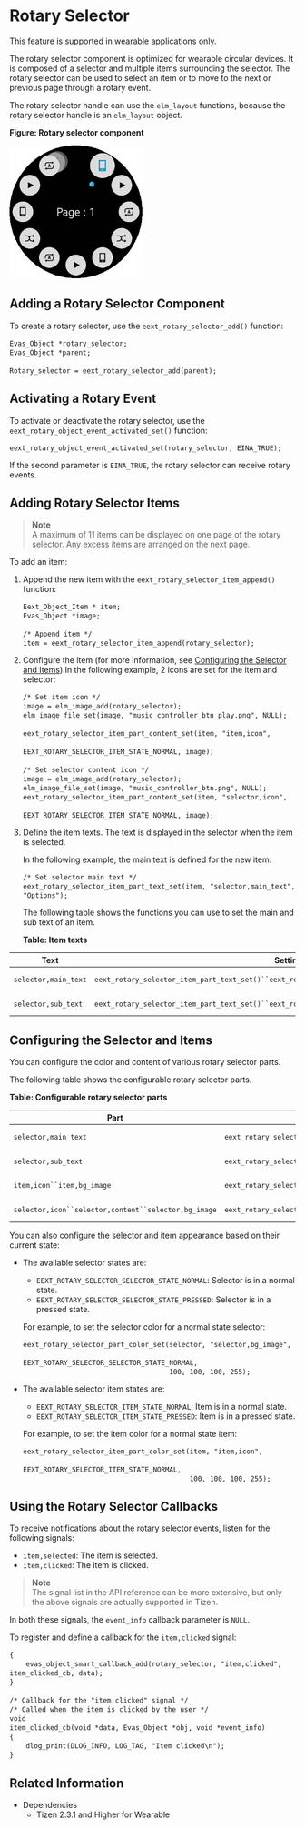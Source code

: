 # Rotary Selector

This feature is supported in wearable applications only.

The rotary selector component is optimized for wearable circular devices. It is composed of a selector and multiple items surrounding the selector. The rotary selector can be used to select an item or to move to the next or previous page through a rotary event.

The rotary selector handle can use the `elm_layout` functions, because the rotary selector handle is an `elm_layout` object.

**Figure: Rotary selector component**

![Rotary selector component](./media/rotary_selector.png)

## Adding a Rotary Selector Component

To create a rotary selector, use the `eext_rotary_selector_add()` function:

```
Evas_Object *rotary_selector;
Evas_Object *parent;

Rotary_selector = eext_rotary_selector_add(parent);
```

## Activating a Rotary Event

To activate or deactivate the rotary selector, use the `eext_rotary_object_event_activated_set()` function:

```
eext_rotary_object_event_activated_set(rotary_selector, EINA_TRUE);
```

If the second parameter is `EINA_TRUE`, the rotary selector can receive rotary events.

## Adding Rotary Selector Items

> **Note**  
> A maximum of 11 items can be displayed on one page of the rotary selector. Any excess items are arranged on the next page.

To add an item:

1. Append the new item with the `eext_rotary_selector_item_append()` function:

   ```
   Eext_Object_Item * item;
   Evas_Object *image;

   /* Append item */
   item = eext_rotary_selector_item_append(rotary_selector);
   ```

2. Configure the item (for more information, see [Configuring the Selector and Items](#configuring-the-selector-and-items)).In the following example, 2 icons are set for the item and selector:

   ```
   /* Set item icon */
   image = elm_image_add(rotary_selector);
   elm_image_file_set(image, "music_controller_btn_play.png", NULL);

   eext_rotary_selector_item_part_content_set(item, "item,icon",
                                              EEXT_ROTARY_SELECTOR_ITEM_STATE_NORMAL, image);

   /* Set selector content icon */
   image = elm_image_add(rotary_selector);
   elm_image_file_set(image, "music_controller_btn.png", NULL);
   eext_rotary_selector_item_part_content_set(item, "selector,icon",
                                              EEXT_ROTARY_SELECTOR_ITEM_STATE_NORMAL, image);
   ```

3. Define the item texts. The text is displayed in the selector when the item is selected.

   In the following example, the main text is defined for the new item:

   ```
   /* Set selector main text */
   eext_rotary_selector_item_part_text_set(item, "selector,main_text", "Options");
   ```

   The following table shows the functions you can use to set the main and sub text of an item.

   **Table: Item texts**

| Text                 | Setting function                         | View                                     |
   |--------------------|----------------------------------------|----------------------------------------|
   | `selector,main_text` | `eext_rotary_selector_item_part_text_set()``eext_rotary_selector_item_domain_translatable_part_text_set()` | ![main_text](./media/rotary_selector_main_text.png) |
   | `selector,sub_text`  | `eext_rotary_selector_item_part_text_set()``eext_rotary_selector_item_domain_translatable_part_text_set()` | ![sub_text](./media/rotary_selector_sub_text.png) |

## Configuring the Selector and Items

You can configure the color and content of various rotary selector parts.

The following table shows the configurable rotary selector parts.

**Table: Configurable rotary selector parts**

| Part                                     | Setting function                         | View                                     |
|----------------------------------------|----------------------------------------|----------------------------------------|
| `selector,main_text`                     | `eext_rotary_selector_item_part_color_set()` | ![main_text](./media/rotary_selector_main.png) |
| `selector,sub_text`                      | `eext_rotary_selector_item_part_color_set()` | ![sub_text](./media/rotary_selector_sub.png) |
| `item,icon``item,bg_image`               | `eext_rotary_selector_item_part_content_set()``eext_rotary_selector_item_part_color_set()` | ![Item content](./media/rotary_selector_item.png) |
| `selector,icon``selector,content``selector,bg_image` | `eext_rotary_selector_part_content_set()``eext_rotary_selector_part_color_set()``eext_rotary_selector_part_content_get()` | ![Selector content](./media/rotary_selector_selector.png) |

You can also configure the selector and item appearance based on their current state:

- The available selector states are:

  - `EEXT_ROTARY_SELECTOR_SELECTOR_STATE_NORMAL`: Selector is in a normal state.
  - `EEXT_ROTARY_SELECTOR_SELECTOR_STATE_PRESSED`: Selector is in a pressed state.

  For example, to set the selector color for a normal state selector:

  ```
  eext_rotary_selector_part_color_set(selector, "selector,bg_image",
                                      EEXT_ROTARY_SELECTOR_SELECTOR_STATE_NORMAL,
                                      100, 100, 100, 255);
  ```

- The available selector item states are:

  - `EEXT_ROTARY_SELECTOR_ITEM_STATE_NORMAL`: Item is in a normal state.
  - `EEXT_ROTARY_SELECTOR_ITEM_STATE_PRESSED`: Item is in a pressed state.

  For example, to set the item color for a normal state item:

  ```
  eext_rotary_selector_item_part_color_set(item, "item,icon",
                                           EEXT_ROTARY_SELECTOR_ITEM_STATE_NORMAL,
                                           100, 100, 100, 255);
  ```

## Using the Rotary Selector Callbacks

To receive notifications about the rotary selector events, listen for the following signals:

- `item,selected`: The item is selected.
- `item,clicked`: The item is clicked.

> **Note**  
> The signal list in the API reference can be more extensive, but only the above signals are actually supported in Tizen.

In both these signals, the `event_info` callback parameter is `NULL`.

To register and define a callback for the `item,clicked` signal:

```
{
    evas_object_smart_callback_add(rotary_selector, "item,clicked", item_clicked_cb, data);
}

/* Callback for the "item,clicked" signal */
/* Called when the item is clicked by the user */
void
item_clicked_cb(void *data, Evas_Object *obj, void *event_info)
{
    dlog_print(DLOG_INFO, LOG_TAG, "Item clicked\n");
}
```

## Related Information
- Dependencies
  - Tizen 2.3.1 and Higher for Wearable
